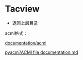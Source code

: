 # Tacview

* [返回上层目录](../simulation-environment.md)





acmi格式：

[documentation/acmi](https://www.tacview.net/documentation/acmi/)

[pyacmi/ACMI file documentation.md](https://github.com/jayscoder/pyacmi/blob/main/ACMI%20file%20documentation.md)

